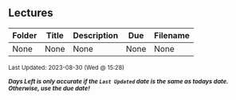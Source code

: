 ## Lectures

| Folder | Title | Description | Due | Filename |
|-----|-----|-----|-----|-----|
| None | None | None | None | None |

<sup>Last Updated: 2023-08-30 (Wed @ 15:28)</sup> 

<sup>***Days Left is only accurate if the `Last Updated` date is the same as todays date. Otherwise, use the due date!***</sup> 